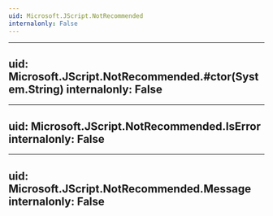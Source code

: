 ```yaml
---
uid: Microsoft.JScript.NotRecommended
internalonly: False
---
```


---
uid: Microsoft.JScript.NotRecommended.#ctor(System.String)
internalonly: False
---

---
uid: Microsoft.JScript.NotRecommended.IsError
internalonly: False
---

---
uid: Microsoft.JScript.NotRecommended.Message
internalonly: False
---
